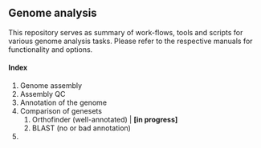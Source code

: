 ## Genome analysis

This repository serves as summary of work-flows, tools and scripts for various genome analysis tasks. Please refer to the respective manuals for functionality and options. 

#### Index

1. Genome assembly
2. Assembly QC
3. Annotation of the genome
4. Comparison of genesets
   1. Orthofinder (well-annotated) | **[in progress]**
   2. BLAST (no or bad annotation)
5. 
